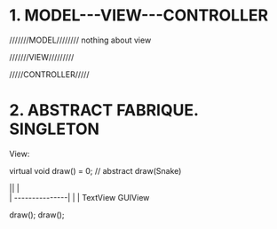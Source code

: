 # 1. MODEL---VIEW---CONTROLLER

///////MODEL////////
nothing about view

///////VIEW/////////

/////CONTROLLER/////

# 2. ABSTRACT FABRIQUE. SINGLETON

View:

virtual void draw() = 0; // abstract
draw(Snake)


||
|\
| ---------------|
|                |
TextView         GUIView

draw();          draw();




